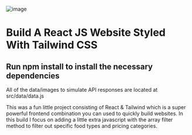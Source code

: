 ![image](https://github.com/abhishekashj/My-favorite-cuisine/assets/85212273/4655083d-0a9f-46e4-9601-44b2af041b07)



# Build A React JS Website Styled With Tailwind CSS

## Run npm install to install the necessary dependencies

 All of the data/images to simulate API responses are located at src/data/data.js

This was a fun little project consisting of React & Tailwind which is a super powerful frontend combination you can used to quickly build websites. In this build I focus on adding a little extra javascript with the array filter method to filter out specific food types and pricing categories.
